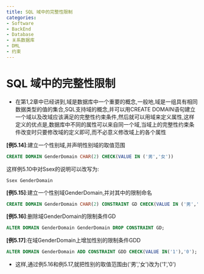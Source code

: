 ```yaml
---
title: SQL 域中的完整性限制
categories:
- Software
- BackEnd
- Database
- 关系数据库
- DML
- 约束
---
```

# SQL 域中的完整性限制

- 在第1,2章中已经讲到,域是数据库中一个重要的概念,一般地,域是一组具有相同数据类型的值的集合,SQL支持域的概念,并可以用CREATE DOMAIN语句建立一个域以及改域应该满足的完整性约束条件,然后就可以用域来定义属性,这样定义的优点是,数据库中不同的属性可以来自同一个域,当域上的完整性约束条件改变时只要修改域的定义即可,而不必意义修改域上的各个属性

**[例5.14]**:建立一个性别域,并声明性别域的取值范围

```sql
CREATE DOMAIN GenderDomain CHAR(2) CHECK(VALUE IN ('男','女'))
```

这样例5.10中对Ssex的说明可以改写为:

```
Ssex GenderDomain
```

**[例5.15]**:建立一个性别域GenderDomain,并对其中的限制命名

```sql
CREATE DOMAIN GenderDomain CHAR(2) CONSTRAINT GD CHECK(VALUE IN ('男','女'));
```

**[例5.16]**:删除域GenderDomain的限制条件GD

```sql
ALTER DOMAIN GenderDomain GenderDomain DROP CONSTRAINT GD;
```

**[例5.17]**:在域GenderDomain上增加性别的限制条件GDD

```sql
ALTER DOMAIN GenderDomain ADD CONSTRAINT GDD CHECK(VALUE IN('1'),'0');
```

- 这样,通过例5.16和例5.17,就把性别的取值范围由('男','女')改为('1','0')